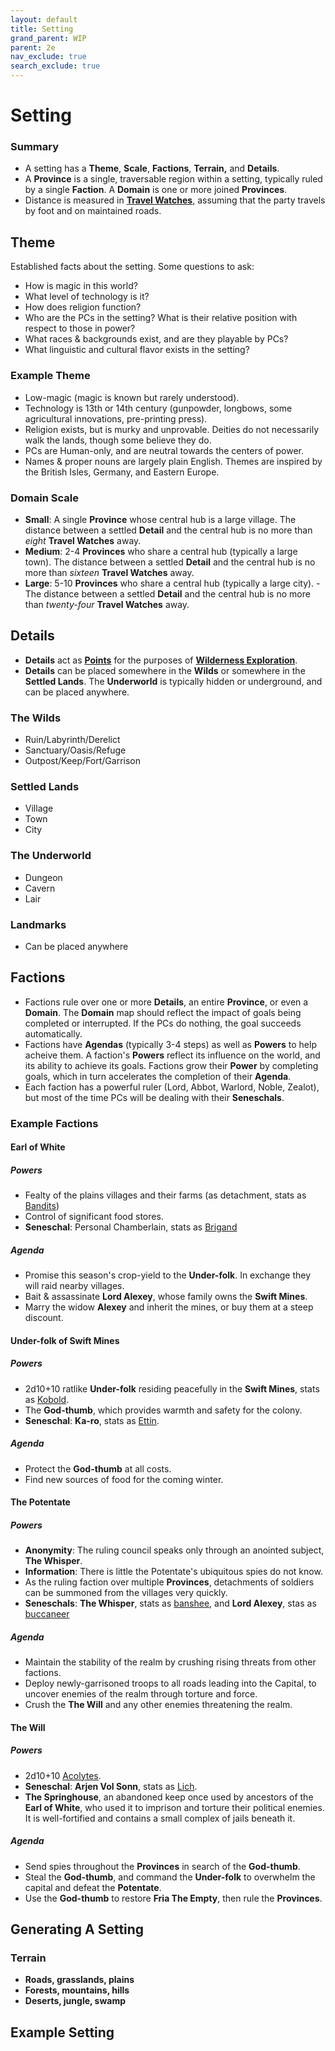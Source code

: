 ```yaml
---
layout: default
title: Setting
grand_parent: WIP
parent: 2e
nav_exclude: true
search_exclude: true
---
```


# Setting

### Summary
- A setting has a **Theme**, **Scale**, **Factions**, **Terrain,** and **Details**. 
- A **Province** is a single, traversable region within a setting, typically ruled by a single **Faction**. A **Domain** is one or more joined **Provinces**.
- Distance is measured in [**Travel Watches**](https://cairnrpg.com/wip/2e/wilderness-exploration/#travel), assuming that the party travels by foot and on maintained roads.

## Theme
Established facts about the setting. Some questions to ask: 
- How is magic in this world?
- What level of technology is it?
- How does religion function?
- Who are the PCs in the setting? What is their relative position with respect to those in power?
- What races & backgrounds exist, and are they playable by PCs?
- What linguistic and cultural flavor exists in the setting?

### Example Theme
- Low-magic (magic is known but rarely understood).
- Technology is 13th or 14th century (gunpowder, longbows, some agricultural innovations, pre-printing press).
- Religion exists, but is murky and unprovable. Deities do not necessarily walk the lands, though some believe they do.
- PCs are Human-only, and are neutral towards the centers of power.
- Names & proper nouns are largely plain English. Themes are inspired by the British Isles, Germany, and Eastern Europe.

### Domain Scale
- **Small**: A single **Province** whose central hub is a large village.  The distance between a settled **Detail** and the central hub is no more than _eight_ **Travel Watches** away.  
- **Medium**: 2-4 **Provinces** who share a central hub (typically a large town). The distance between a settled **Detail** and the central hub is no more than _sixteen_ **Travel Watches** away. 
- **Large**: 5-10 **Provinces** who share a central hub (typically a large city). - The distance between a settled **Detail** and the central hub is no more than _twenty-four_ **Travel Watches** away. 

## Details
- **Details** act as [**Points**](https://cairnrpg.com/wip/2e/wilderness-exploration/#points) for the purposes of [**Wilderness Exploration**](https://cairnrpg.com/wip/2e/wilderness-exploration).
- **Details** can be placed somewhere in the **Wilds** or somewhere in the **Settled Lands**. The **Underworld** is typically hidden or underground, and can be placed anywhere.

### The Wilds
- Ruin/Labyrinth/Derelict
- Sanctuary/Oasis/Refuge
- Outpost/Keep/Fort/Garrison

### Settled Lands
- Village
- Town
- City

### The Underworld
- Dungeon
- Cavern
- Lair

### Landmarks
- Can be placed anywhere

## Factions
- Factions rule over one or more **Details**, an entire **Province**, or even a **Domain**. The **Domain** map should reflect the impact of goals being completed or interrupted. If the PCs do nothing, the goal succeeds automatically.
- Factions have **Agendas** (typically 3-4 steps) as well as **Powers** to help acheive them. A faction's **Powers** reflect its influence on the world, and its ability to achieve its goals. Factions grow their **Power** by completing goals, which in turn accelerates the completion of their **Agenda**.
- Each faction has a powerful ruler (Lord, Abbot, Warlord, Noble, Zealot), but most of the time PCs will be dealing with their **Seneschals**. 

### Example Factions

#### Earl of White
##### Powers
- Fealty of the plains villages and their farms (as detachment, stats as [Bandits](https://cairnrpg.com/resources/monsters/bandit/))
- Control of significant food stores.
- **Seneschal**: Personal Chamberlain, stats as [Brigand](https://cairnrpg.com/resources/monsters/brigand/)

##### Agenda
- Promise this season's crop-yield to the  **Under-folk**. In exchange they will raid nearby villages.
- Bait & assassinate **Lord Alexey**, whose family owns the **Swift Mines**.  
- Marry the widow **Alexey** and inherit the mines, or buy them at a steep discount.

#### Under-folk of **Swift Mines**
##### Powers
- 2d10+10 ratlike **Under-folk** residing peacefully in the **Swift Mines**, stats as [Kobold](https://cairnrpg.com/resources/monsters/kobold/).
- The **God-thumb**, which provides warmth and safety for the colony. 
- **Seneschal**: **Ka-ro**, stats as [Ettin](https://cairnrpg.com/resources/monsters/ettin/).

##### Agenda
- Protect the **God-thumb** at all costs.
- Find new sources of food for the coming winter. 

#### The Potentate
##### Powers
- **Anonymity**: The ruling council speaks only through an anointed subject, **The Whisper**.  
- **Information**: There is little the Potentate's ubiquitous spies do not know.   
- As the ruling faction over multiple **Provinces**, detachments of soldiers can be summoned from the villages very quickly.
- **Seneschals**: **The Whisper**, stats as [banshee](https://cairnrpg.com/resources/monsters/banshee/), and **Lord Alexey**, stas as [buccaneer](https://cairnrpg.com/resources/monsters/buccaneer/)

##### Agenda
- Maintain the stability of the realm by crushing rising threats from other factions. 
- Deploy newly-garrisoned troops to all roads leading into the Capital, to uncover enemies of the realm through torture and force. 
- Crush the **The Will** and any other enemies threatening the realm. 

#### The Will
##### Powers
- 2d10+10 [Acolytes](https://cairnrpg.com/resources/monsters/acolyte).
- **Seneschal**: **Arjen Vol Sonn**, stats as [Lich](https://cairnrpg.com/resources/monsters/lich/).
- **The Springhouse**, an abandoned keep once used by ancestors of the **Earl of White**, who used it to imprison and torture their political enemies. It is well-fortified and contains a small complex of jails beneath it. 

##### Agenda
- Send spies throughout the **Provinces** in search of the **God-thumb**.
- Steal the **God-thumb**, and command the **Under-folk** to overwhelm the capital and defeat the **Potentate**.
- Use the **God-thumb** to restore **Fria The Empty**, then rule the **Provinces**.

## Generating A Setting
### Terrain
- **Roads, grasslands, plains**
- **Forests, mountains, hills** 
- **Deserts, jungle, swamp**  

## Example Setting

